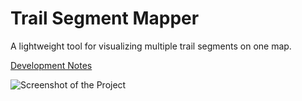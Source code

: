 # Trail Segment Mapper

A lightweight tool for visualizing multiple trail segments on one map.

[Development Notes](NOTES.md)

![Screenshot of the Project](screenshot.png)